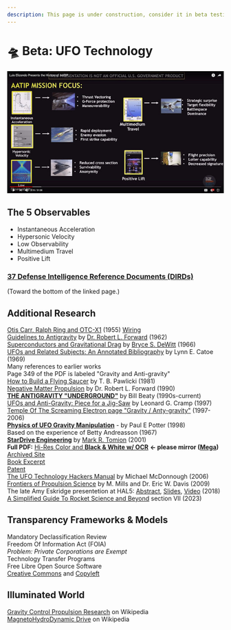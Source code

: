```yaml
---
description: This page is under construction, consider it in beta testing.
---
```


# 🛸 Beta: UFO Technology

![Courtesy MUFON/TTSA](.gitbook/assets/observables.png)

## The 5 Observables

* Instantaneous Acceleration
* Hypersonic Velocity
* Low Observability
* Multimedium Travel
* Positive Lift

### [37 **Defense Intelligence Reference Documents (DIRDs)**](https://www.theblackvault.com/documentarchive/the-advanced-aerospace-weapon-system-applications-program-aawsap-documentation/)

(Toward the bottom of the linked page.)

## Additional Research

[Otis Carr, Ralph Ring and OTC-X1](https://www.youtube.com/watch?v=AXFXBg4jQ9Y) (1955) [Wiring](https://www.youtube.com/watch?v=trgY5HoC9QA)\
[Guidelines to Antigravity](http://u2.lege.net/culture.zapto.org\_82\_20080124/antigravidity/Robert%20L.Forward%20-%20Guidelines%20to%20Antigravity.pdf) by [Dr. Robert L. Forward](https://en.wikipedia.org/wiki/Robert\_L.\_Forward#Non-fiction) (1962)\
[Superconductors and Gravitational Drag](https://github.com/richgel999/uap\_resources/blob/main/Superconductors\_and\_Gravitational\_Drag\_PhysRevLett.16.1092.pdf) by [Bryce S. DeWitt](https://medium.com/@richgel99/superconductors-and-gravitational-drag-by-american-theoretical-physicist-bryce-s-dewitt-e203d7d13eed) (1966)\
[UFOs and Related Subjects: An Annotated Bibliography](https://apps.dtic.mil/sti/tr/pdf/AD0688332.pdf) by Lynn E. Catoe (1969)\
&#x20;    Many references to earlier works\
&#x20;    Page 349 of the PDF is labeled "Gravity and Anti-gravity"\
[How to Build a Flying Saucer](https://archive.org/details/how-to-build-a-flying-saucer-tbpawlicki) by T. B. Pawlicki (1981)\
[Negative Matter Propulsion](https://ayuba.fr/pdf/forward1990.pdf) by Dr. Robert L. Forward (1990)\
[**THE ANTIGRAVITY "UNDERGROUND"**](http://amasci.com/freenrg/antigrav.html) by Bill Beaty (1990s-current)\
[UFOs and Anti-Gravity: Piece for a Jig-Saw](http://www.exopoliticshongkong.com/uploads/UFOs-AntiGravity-Piece-for-a-Jig-Saw-1997\_L\_G\_Cramp.pdf) by Leonard G. Cramp (1997)\
[Temple Of The Screaming Electron page "Gravity / Anty-gravity"](https://totseans.com/totse/en/fringe/gravity\_anti\_gravity/index.html) (1997-2006)\
[**Physics of UFO Gravity Manipulation**](http://www.zamandayolculuk.com/html-2/ufogravity.htm) - by Paul E Potter (1998)\
&#x20;    Based on the experience of Betty Andreasson (1967)\
[**StarDrive Engineering**](http://u2.lege.net/cetinbal/Stardrive2.htm) by [Mark R. Tomion](https://www.worldcat.org/title/stardrive-engineering/oclc/54356932) (2001)\
&#x20;    **Full PDF:** [Hi-Res Color and **Black & White w/ OCR**](https://archive.org/details/stardrive\_engineering) **<- please mirror (**[**Mega**](https://mega.nz/folder/wCklVSzC#BVfaU87k4f8wzJA79aJuJQ)**)**\
&#x20;    [Archived Site](https://web.archive.org/web/20071013103015/https://www.stardrivedevice.com/)\
&#x20;    [Book Excerpt](http://www.rexresearch.com/tomion/tomion.htm)\
&#x20;    [Patent](https://patents.google.com/patent/US6404089/pt-PT)\
[The UFO Technology Hackers Manual](https://ebin.pub/the-ufo-technology-hackers-manual.html) by Michael McDonnough (2006)\
[Frontiers of Propulsion Science](https://www.amazon.com/dp/1563479567) by M. Mills and Dr. Eric W. Davis (2009)\
The late Amy Eskridge presentetion at HAL5: [Abstract](http://hal5.org/program-2018-12.shtml), [Slides](http://hal5.org/PDF/HAL5-Dec2018-Talk-AntiGravity.pdf), [Video](https://youtu.be/FmhFKiq6FG8?t=166) (2018)\
[A Simplified Guide To Rocket Science and Beyond](https://www.techrxiv.org/doi/full/10.36227/techrxiv.22338391.v1) section VII (2023)

## Transparency Frameworks & Models

Mandatory Declassification Review\
Freedom Of Information Act (FOIA)\
&#x20;   _Problem: Private Corporations are Exempt_\
Technology Transfer Programs\
Free Libre Open Source Software\
[Creative Commons](https://creativecommons.org) and [Copyleft](https://en.wikipedia.org/wiki/Copyleft)

## Illuminated World

[Gravity Control Propulsion Research](https://en.wikipedia.org/wiki/United\_States\_gravity\_control\_propulsion\_research) on Wikipedia\
[MagnetoHydroDynamic Drive](https://en.wikipedia.org/wiki/Magnetohydrodynamic\_drive) on Wikipedia
